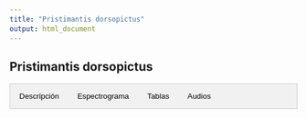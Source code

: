 ```yaml
---
title: "Pristimantis dorsopictus"
output: html_document
---
```

<style>
/* CSS para las pestañas */
.tab {
  overflow: hidden;
  border: 1px solid #ccc;
  background-color: #f1f1f1;
}
.tab button {
  background-color: inherit;
  float: left;
  border: none;
  outline: none;
  cursor: pointer;
  padding: 14px 16px;
  transition: 0.3s;
}
.tab button:hover {
  background-color: #ddd;
}
.tab button.active {
  background-color: #ccc;
}
.tabcontent {
  display: none;
  padding: 6px 12px;
  border: 1px solid #ccc;
  border-top: none;
}
</style>

<script>
function openTab(evt, tabName) {
  var i, tabcontent, tablinks;
  tabcontent = document.getElementsByClassName("tabcontent");
  for (i = 0; i < tabcontent.length; i++) {
    tabcontent[i].style.display = "none";
  }
  tablinks = document.getElementsByClassName("tablinks");
  for (i = 0; i < tablinks.length; i++) {
    tablinks[i].className = tablinks[i].className.replace(" active", "");
  }
  document.getElementById(tabName).style.display = "block";
  evt.currentTarget.className += " active";
}
</script>

## Pristimantis dorsopictus

<div class="tab">
  <button class="tablinks" onclick="openTab(event, 'DescripcionD')">Descripción</button>
  <button class="tablinks" onclick="openTab(event, 'EspectrogramaD')">Espectrograma</button>
  <button class="tablinks" onclick="openTab(event, 'TablasD')">Tablas</button>
  <button class="tablinks" onclick="openTab(event, 'AudiosD')">Audios</button>
</div>

<div id="DescripcionD" class="tabcontent">
  <h3>Descripción</h3>
  <img src="images/MHUA-A12492_Pristimantis_dorsopictus.JPG" alt="Pristimantis dorsopictus" style="width:10cm;">

  <p>Si utiliza los datos, cítese como:</p>

  <p><strong>Marín, C.M., C. Molina-Zuluaga, A. Restrepo, E.Cano & J.M. Daza.</strong> 2018. A new species of <i>Leucostethus</i> (Anura: Dendrobatidae) from the eastern versant of the Central Cordillera of Colombia with comments on the phylogenetic position of <i>Colostethus fraterdanieli</i>. <i>Zootaxa</i> 4461: 359--380. <a href="https://doi.org/10.11646/zootaxa.4461.3.3">https://doi.org/10.11646/zootaxa.4461.3.3</a>.</p>
</div>

<div id="EspectrogramaD" class="tabcontent">
  <h3>Espectrograma</h3>
  <img src="Espectrograms/espectrograma1.png" alt="Espectrograma 1" style="width:100%;">
</div>

<div id="TablasD" class="tabcontent">
  <h3>Tablas</h3>
  <p>Tabla de medidas</p>
  <p>Tabla de seleccion (Raven)</p>
</div>

<div id="AudiosD" class="tabcontent">
  <h3>Audios</h3>
  <div class="audio-container">
    <audio controls>
      <source src="Audios/JAGUAS259_20130118_125515.wav" type="audio/wav">
      Tu navegador no soporta el elemento de audio.
    </audio>
    <audio controls>
      <source src="Audios/JAGUAS259_20130118_125515.wav" type="audio/wav">
      Tu navegador no soporta el elemento de audio.
    </audio>
  </div>
</div>
